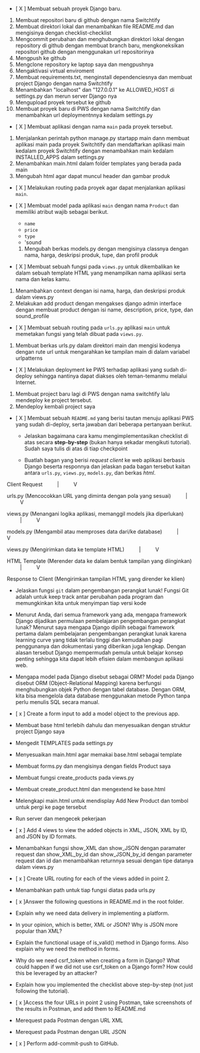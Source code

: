 - [ X ] Membuat sebuah proyek Django baru.
 1. Membuat repositori baru di github dengan nama Switchtify
 2. Membuat direktori lokal dan menambahkan file README.md dan mengisinya dengan checklist-checklist
 3. Mengcommit perubahan dan menghubungkan direktori lokal dengan repository di github dengan membuat branch baru, mengkoneksikan repositori github dengan menggunakan url repositorinya
 4. Mengpush ke github
 5. Mengclone repository ke laptop saya dan mengpushnya
 6. Mengaktivasi virtual enviroment
 7. Membuat requirements.txt, menginstall dependenciesnya dan membuat project Django dengan nama Switchtify
 8. Menambahkan "localhost" dan "127.0.0.1" ke ALLOWED_HOST di settings.py dan merun server Django nya
 9. Mengupload proyek tersebut ke github
 10. Membuat proyek baru di PWS dengan nama Switchtify dan menambahkan url deploymentnnya kedalam settings.py

- [ X ] Membuat aplikasi dengan nama `main` pada proyek tersebut.
1. Menjalankan perintah python manage.py startapp main dann membuat aplikasi main pada proyek Switchtify dan mendaftarkan aplikasi main kedalam proyek Switchtify dengan menambahkan main kedalam INSTALLED_APPS dalam settings.py
2. Menambahkan main.html dalam folder templates yang berada pada main
3. Mengubah html agar dapat muncul header dan gambar produk

- [ X ] Melakukan routing pada proyek agar dapat menjalankan aplikasi `main`.

- [ X ] Membuat model pada aplikasi `main` dengan nama `Product` dan memiliki atribut wajib sebagai berikut.
  - `name`
  - `price`
  - `type`
  - 'sound
  1. Mengubah berkas models.py dengan mengisinya classnya dengan nama, harga, deskripsi produk, tupe, dan profil produk

- [ X ] Membuat sebuah fungsi pada `views.py` untuk dikembalikan ke dalam sebuah template HTML yang menampilkan nama aplikasi serta nama dan kelas kamu.
1. Menambahkan context dengan isi nama, harga, dan deskripsi produk dalam views.py
2. Melakukan add product dengan mengakses django admin interface dengan membuat product dengan isi name, description, price, type, dan sound_profile

- [ X ] Membuat sebuah routing pada `urls.py` aplikasi `main` untuk memetakan fungsi yang telah dibuat pada `views.py`.
1. Membuat berkas urls.py dalam direktori main dan mengisi kodenya dengan rute url untuk mengarahkan ke tampilan main di dalam variabel urlpatterns

- [ X ] Melakukan deployment ke PWS terhadap aplikasi yang sudah di-deploy sehingga nantinya dapat diakses oleh teman-temanmu melalui Internet.
1. Membuat project baru lagi di PWS dengan nama switchtify lalu mendeploy ke project tersebut.
2. Mendeploy kembali project saya


- [ X ] Membuat sebuah `README.md` yang berisi tautan menuju aplikasi PWS yang sudah di-deploy, serta jawaban dari beberapa pertanyaan berikut.
  - Jelaskan bagaimana cara kamu mengimplementasikan checklist di atas secara **step-by-step** (bukan hanya sekadar mengikuti tutorial).
    Sudah saya tulis di atas di tiap checkpoint

  - Buatlah bagan yang berisi *request client* ke web aplikasi berbasis Django beserta responnya dan jelaskan pada bagan tersebut kaitan antara `urls.py`, `views.py`, `models.py`, dan berkas *html*.
  
Client Request
         |
         V

urls.py (Mencocokkan URL yang diminta dengan pola yang sesuai)
         |
         V

views.py (Menangani logika aplikasi, memanggil models jika diperlukan)
         |
         V

models.py (Mengambil atau memproses data dari/ke database)
         |
         V

views.py (Mengirimkan data ke template HTML)
         |
         V

HTML Template (Merender data ke dalam bentuk tampilan yang diinginkan)
         |
         V

Response to Client (Mengirimkan tampilan HTML yang dirender ke klien)

  - Jelaskan fungsi `git` dalam pengembangan perangkat lunak!
    Fungsi Git adalah untuk keep track antar perubahan pada program dan memungkinkan kita untuk menyimpan tiap versi kode

  - Menurut Anda, dari semua framework yang ada, mengapa framework Django dijadikan permulaan pembelajaran pengembangan perangkat lunak?
    Menurut saya mengapa Django dipilih sebagai framework pertama dalam pembelajaran pengembangan perangkat lunak karena learning curve yang tidak terlalu tinggi dan kemudahan pagi penggunanya dan dokumentasi yang diberikan juga lengkap. Dengan alasan tersebut Django mempermudah pemula untuk belajar konsep penting sehingga kita dapat lebih efisien dalam membangun aplikasi web.

  - Mengapa model pada Django disebut sebagai ORM?
  Model pada Django disebut ORM (Object-Relational Mapping) karena berfungsi menghubungkan objek Python dengan tabel database. Dengan ORM, kita bisa mengelola data database menggunakan metode Python tanpa perlu menulis SQL secara manual.

 - [ x ] Create a form input to add a model object to  the previous app.
  - Membuat base html terlebih dahulu dan menyesuaikan dengan struktur project Django saya
  - Mengedit TEMPLATES pada settings.py 
  - Menyesuaikan main.html agar memakai base.html sebagai template
  - Membuat forms.py dan mengisinya dengan fields Product saya
  - Membuat fungsi create_products pada views.py 
  - Membuat create_product.html dan mengextend ke base.html
  - Melengkapi main.html untuk mendisplay Add New Product dan tombol untuk pergi ke page tersebut
  - Run server dan mengecek pekerjaan

 - [ x ] Add 4 views to view the added objects in XML, JSON, XML by ID, and JSON by ID formats.
  - Menambahkan fungsi  show_XML dan show_JSON dengan paramater request dan show_XML_by_id dan show_JSON_by_id dengan parameter request dan id dan menambahkan returnnya sesuai dengan tipe datanya dalam views.py

 - [ x ] Create URL routing for each of the views added in point 2.
  - Menambahkan path untuk tiap fungsi diatas pada urls.py

 - [ x ]Answer the following questions in README.md in the root folder.
 - Explain why we need data delivery in implementing a platform.
 - In your opinion, which is better, XML or JSON? Why is JSON more popular than XML?
 - Explain the functional usage of is_valid() method in Django forms. Also explain why we need the method in forms.
 - Why do we need csrf_token when creating a form in Django? What could happen if we did not use csrf_token on a Django form? How could this be leveraged by an attacker?
 - Explain how you implemented the checklist above step-by-step (not just following the tutorial).

 - [ x ]Access the four URLs in point 2 using Postman, take screenshots of the results in Postman, and add them to README.md
  - Merequest pada Postman dengan URL XML
  - Merequest pada Postman dengan URL JSON

- [ x ] Perform add-commit-push to GitHub.